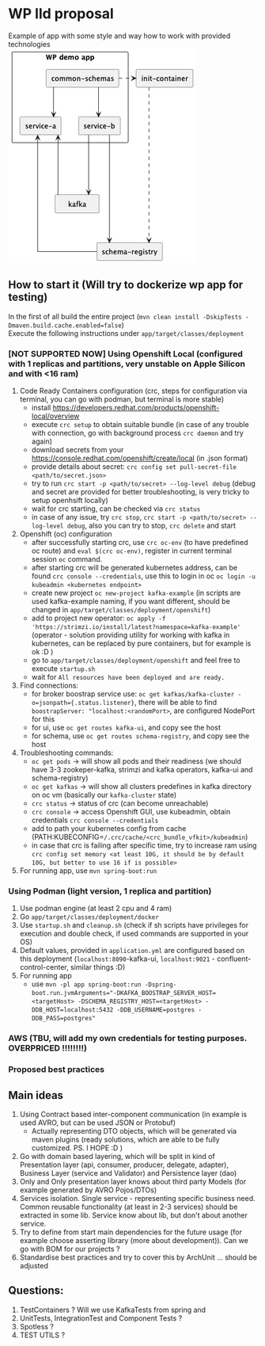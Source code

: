 # WP lld proposal 
Example of app with some style and way how to work with provided technologies <br>
![hhd.png](static%2Fhhd.png)

## How to start it (Will try to dockerize wp app for testing)
In the first of all build the entire project (`mvn clean install -DskipTests -Dmaven.build.cache.enabled=false`) <br> 
Execute the following instructions under `app/target/classes/deployment`
### [NOT SUPPORTED NOW] Using Openshift Local (configured with 1 replicas and partitions, very unstable on Apple Silicon and with <16 ram)
1. Code Ready Containers configuration (crc, steps for configuration via terminal, you can go with podman, but terminal is more stable)
   - install https://developers.redhat.com/products/openshift-local/overview
   - execute `crc setup` to obtain suitable bundle (in case of any trouble with connection, go with background process `crc daemon` and try again)
   - download secrets from your https://console.redhat.com/openshift/create/local (in .json format)
   - provide details about secret: `crc config set pull-secret-file <path/to/secret.json>`
   - try to run `crc start -p <path/to/secret> --log-level debug` (debug and secret are provided for better troubleshooting, is very tricky to setup openhsift locally)
   - wait for crc starting, can be checked via `crc status`
   - in case of any issue, try `crc stop`, `crc start -p <path/to/secret> --log-level debug`, also you can try to stop, `crc delete` and start
2. Openshift (oc) configuration
   - after successfully starting crc, use `crc oc-env` (to have predefined oc route) and `eval $(crc oc-env)`, register in current terminal session `oc` command.
   - after starting crc will be generated kubernetes address, can be found `crc console --credentials`, use this to login in oc `oc login -u kubeadmin <kubernetes endpoint>`
   - create new project `oc new-project kafka-example` (in scripts are used kafka-example naming, if you want different, should be changed in `app/target/classes/deployment/openshift`)
   - add to project new operator: `oc apply -f 'https://strimzi.io/install/latest?namespace=kafka-example'` (operator - solution providing utility for working with kafka in kubernetes, can be replaced by pure containers, but for example is ok :D )
   - go to `app/target/classes/deployment/openshift` and feel free to execute `startup.sh`
   - wait for `All resources have been deployed and are ready.`
3. Find connections:
   - for broker boostrap service use: `oc get kafkas/kafka-cluster -o=jsonpath={.status.listener}`, there will be able to find `boostrapServer: "localhost:<randomPort>`, are configured NodePort for this 
   - for ui, use `oc get routes kafka-ui`, and copy see the host
   - for schema, use `oc get routes schema-registry`, and copy see the host
4. Troubleshooting commands:
   - `oc get pods` -> will show all pods and their readiness (we should have 3-3 zookeper-kafka, strimzi and kafka operators, kafka-ui and schema-registry)
   - `oc get kafkas` -> will show all clusters predefines in kafka directory on oc vm (basically our `kafka-cluster` state)
   - `crc status` -> status of crc (can become unreachable)
   - `crc console` -> access Openshift GUI, use kubeadmin, obtain credentials `crc console --credentials`
   - add to path your kubernetes config from cache (PATH:KUBECONFIG=`/.crc/cache/<crc_bundle_vfkit>/kubeadmin`)
   - in case that crc is failing after specific time, try to increase ram using `crc config set memory <at least 10G, it should be by default 10G, but better to use 16 if is possible>`
5. For running app, use `mvn spring-boot:run`

### Using Podman (light version, 1 replica and partition)
1. Use podman engine (at least 2 cpu and 4 ram)
2. Go `app/target/classes/deployment/docker`
3. Use `startup.sh` and `cleanup.sh` (check if sh scripts have privileges for execution and double check, if used commands are supported in your OS)
4. Default values, provided in `application.yml` are configured based on this deployment (`localhost:8090`-kafka-ui, `localhost:9021` - confluent-control-center, similar things :D)
5. For running app
   - use `mvn -pl app spring-boot:run -Dspring-boot.run.jvmArguments="-DKAFKA_BOOSTRAP_SERVER_HOST=<targetHost> -DSCHEMA_REGISTRY_HOST=<targetHost> -DDB_HOST=localhost:5432 -DDB_USERNAME=postgres -DDB_PASS=postgres"`

### AWS (TBU, will add my own credentials for testing purposes. OVERPRICED !!!!!!!!)

### Proposed best practices
## Main ideas
1. Using Contract based inter-component communication (in example is used AVRO, but can be used JSON or Protobuf)
   - Actually representing DTO objects, which will be generated via maven plugins (ready solutions, which are able to be fully customized. PS. I HOPE :D )
2. Go with domain based layering, which will be split in kind of Presentation layer (api, consumer, producer, delegate, adapter), Business Layer (service and Validator) and Persistence layer (dao)
3. Only and Only presentation layer knows about third party Models (for example generated by AVRO Pojos/DTOs)
4. Services isolation. Single service - representing specific business need. Common reusable functionality (at least in 2-3 services) should be extracted in some lib. Service know about lib, but don't about another service.
5. Try to define from start main dependencies for the future usage (for example choose asserting library (more about development)). Can we go with BOM for our projects ? 
6. Standardise best practices and try to cover this by ArchUnit
... should be adjusted 

## Questions:
1. TestContainers ? Will we use KafkaTests from spring and 
2. UnitTests, IntegrationTest and Component Tests ?
3. Spotless ? 
4. TEST UTILS ?